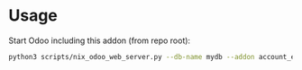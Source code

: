 # Usage

Start Odoo including this addon (from repo root):

```bash
python3 scripts/nix_odoo_web_server.py --db-name mydb --addon account_edi_ubl_cii
```
